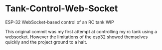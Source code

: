 # Tank-Control-Web-Socket
ESP-32 WebSocket-based control of an RC tank WIP

This original commit was my first attempt at controlling my rc tank using a websocket.
However the limitations of the esp32 showed themselves quickly and the project ground to a halt.
